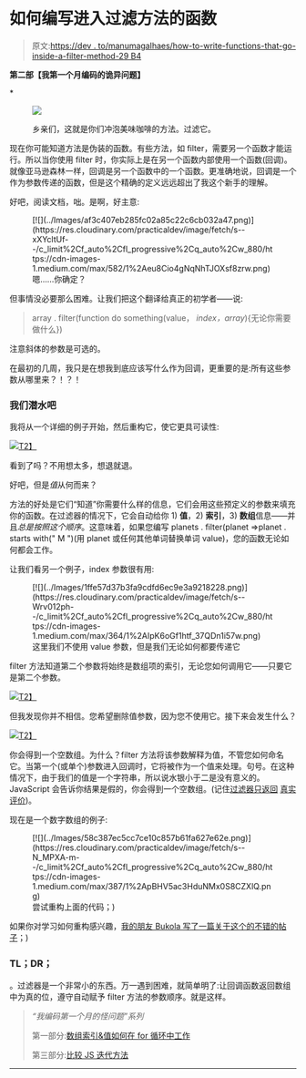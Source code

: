 # 如何编写进入过滤方法的函数

> 原文:[https://dev . to/manumagalhaes/how-to-write-functions-that-go-inside-a-filter-method-29 B4](https://dev.to/manumagalhaes/how-to-write-functions-that-go-inside-a-filter-method-29b4)

**第二部【我第一个月编码的诡异问题】**

 *<figure>[![](../Images/26530b2720060cf2e8816039f0035f3d.png)](https://res.cloudinary.com/practicaldev/image/fetch/s--Hcli2yLc--/c_limit%2Cf_auto%2Cfl_progressive%2Cq_auto%2Cw_880/https://cdn-images-1.medium.com/max/484/1%2AHJnm3XAOPWQs15B181-5_w.png) 

<figcaption>乡亲们，这就是你们冲泡美味咖啡的方法。过滤它。</figcaption>

</figure>

现在你可能知道方法是伪装的函数。有些方法，如 filter，需要另一个函数才能运行。所以当你使用 filter 时，你实际上是在另一个函数内部使用一个函数(回调)。就像亚马逊森林一样，回调是另一个函数中的一个函数。更准确地说，回调是一个作为参数传递的函数，但是这个精确的定义远远超出了我这个新手的理解。

好吧，阅读文档，咄。是啊，好主意:

<figure>[![](../Images/af3c407eb285fc02a85c22c6cb032a47.png)](https://res.cloudinary.com/practicaldev/image/fetch/s--xXYcltUf--/c_limit%2Cf_auto%2Cfl_progressive%2Cq_auto%2Cw_880/https://cdn-images-1.medium.com/max/582/1%2Aeu8Cio4gNqNhTJOXsf8zrw.png) 

<figcaption>嗯……你确定？</figcaption>

</figure>

但事情没必要那么困难。让我们把这个翻译给真正的初学者——说:

> array . filter(function do something(value， *index，array*){无论你需要做什么})

注意斜体的参数是可选的。

在最初的几周，我只是在想我到底应该写什么作为回调，更重要的是:所有这些参数从哪里来？！？！

### [](#lets-dive)我们潜水吧

我将从一个详细的例子开始，然后重构它，使它更具可读性:

[![](../Images/e5b735ab83a48323103632d2120df536.png)T2】](https://res.cloudinary.com/practicaldev/image/fetch/s--Tbj9lT0t--/c_limit%2Cf_auto%2Cfl_progressive%2Cq_auto%2Cw_880/https://cdn-images-1.medium.com/max/388/1%2A5v-CXqxVeieAp_61Jbycxw.png)

看到了吗？不用想太多，想退就退。

好吧，但是*值*从何而来？

方法的好处是它们“知道”你需要什么样的信息，它们会用这些预定义的参数来填充你的函数。在过滤器的情况下，它会自动给你 1) **值**，2) **索引**，3) **数组**信息——并且*总是按照这个顺序*。这意味着，如果您编写 planets . filter(planet =>planet . starts with(" M ")(用 planet 或任何其他单词替换单词 value)，您的函数无论如何都会工作。

让我们看另一个例子，index 参数很有用:

<figure>[![](../Images/1ffe57d37b3fa9cdfd6ec9e3a9218228.png)](https://res.cloudinary.com/practicaldev/image/fetch/s--Wrv012ph--/c_limit%2Cf_auto%2Cfl_progressive%2Cq_auto%2Cw_880/https://cdn-images-1.medium.com/max/364/1%2AIpK6oGf1htf_37QDn1i57w.png) 

<figcaption>这里我们不使用 value 参数，但是我们无论如何都要传递它</figcaption>

</figure>

filter 方法知道第二个参数将始终是数组项的索引，无论您如何调用它——只要它是第二个参数。

[![](../Images/a42086d82d5bedec4647def1cc4a38d8.png)T2】](https://res.cloudinary.com/practicaldev/image/fetch/s--lcY00ppS--/c_limit%2Cf_auto%2Cfl_progressive%2Cq_auto%2Cw_880/https://cdn-images-1.medium.com/max/291/1%2AEYbq31M_gj3AU2B0FQXEwg.png)

但我发现你并不相信。您希望删除值参数，因为您不使用它。接下来会发生什么？

[![](../Images/b36d4047bbb15c513c2db36de5ada0ee.png)T2】](https://res.cloudinary.com/practicaldev/image/fetch/s--hB7ylw1g--/c_limit%2Cf_auto%2Cfl_progressive%2Cq_auto%2Cw_880/https://cdn-images-1.medium.com/max/368/1%2Aod6Zci2XOPsJCl-fKQ5miA.png)

你会得到一个空数组。为什么？filter 方法将该参数解释为值，不管您如何命名它。当第一个(或单个)参数进入回调时，它将被作为一个值来处理。句号。在这种情况下，由于我们的值是一个字符串，所以说水银小于二是没有意义的。JavaScript 会告诉你结果是假的，你会得到一个空数组。(记住[过滤器只返回](https://medium.com/@manumagalhaes/comparing-js-iteration-methods-map-filter-foreach-reduce-loops-f83323663ccb) [真实评价](https://medium.com/@manumagalhaes/comparing-js-iteration-methods-map-filter-foreach-reduce-loops-f83323663ccb))。

现在是一个数字数组的例子:

<figure>[![](../Images/58c387ec5cc7ce10c857b61fa627e62e.png)](https://res.cloudinary.com/practicaldev/image/fetch/s--N_MPXA-m--/c_limit%2Cf_auto%2Cfl_progressive%2Cq_auto%2Cw_880/https://cdn-images-1.medium.com/max/387/1%2ApBHV5ac3HduNMx0S8CZXlQ.png) 

<figcaption>尝试重构上面的代码；)</figcaption>

</figure>

如果你对学习如何重构感兴趣，[我的朋友 Bukola 写了一篇关于这个的不错的帖子](https://medium.com/@bkljimoh/e5b3e6955b4d)；)

### **TL；DR；**

。过滤器是一个非常小的东西。万一遇到困难，就简单明了:让回调函数返回数组中为真的位，遵守自动赋予 filter 方法的参数顺序。就是这样。

> *“我编码第一个月的怪问题”系列*
> 
> 第一部分:[数组索引&值如何在 for 循环中工作](https://medium.com/@manumagalhaes/how-array-indexes-values-work-in-for-loops-289163855f87?source=friends_link&sk=72f44ce790e8381c6ff36f69f444abda)
> 
> 第三部分:[比较 JS 迭代方法](https://medium.com/@manumagalhaes/comparing-js-iteration-methods-map-filter-foreach-reduce-loops-f83323663ccb?source=friends_link&sk=73088e4e982adad63f8bdd0df4aa779c)

* * **